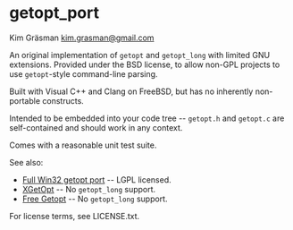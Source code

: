 getopt_port
===========

Kim Gräsman <kim.grasman@gmail.com>

An original implementation of `getopt` and `getopt_long` with limited GNU extensions. Provided under the BSD license, to allow non-GPL projects to use `getopt`-style command-line parsing.

Built with Visual C++ and Clang on FreeBSD, but has no inherently non-portable constructs.

Intended to be embedded into your code tree -- `getopt.h` and `getopt.c` are self-contained and should work in any context.

Comes with a reasonable unit test suite.

See also:

 * [Full Win32 getopt port](http://www.codeproject.com/Articles/157001/Full-getopt-Port-for-Unicode-and-Multibyte-Microso) -- LGPL licensed.
 * [XGetOpt](http://www.codeproject.com/Articles/1940/XGetopt-A-Unix-compatible-getopt-for-MFC-and-Win32) -- No `getopt_long` support.
 * [Free Getopt](https://sourceforge.net/projects/freegetopt/) -- No `getopt_long` support.

For license terms, see LICENSE.txt.
